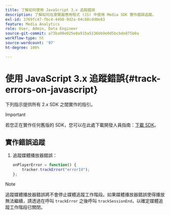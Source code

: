 ```yaml
---
title: 了解如何使用 JavaScript 3.x 追蹤錯誤
description: 了解如何在瀏覽器應用程式 (JS) 中使用 Media SDK 實作錯誤追蹤。
exl-id: 3769fc47-fbc4-4498-9d2a-04c88cdd0e83
feature: Media Analytics
role: User, Admin, Data Engineer
source-git-commit: a73ba98e025e0a915a5136bb9e0d5bcbde875b0a
workflow-type: ht
source-wordcount: '97'
ht-degree: 100%

---
```


# 使用 JavaScript 3.x 追蹤錯誤{#track-errors-on-javascript}

下列指示提供所有 2.x SDK 之間實作的指引。

>[!IMPORTANT]
>
>若您正在實作任何舊版的 SDK，您可以在此處下載開發人員指南：[下載 SDK](/help/getting-started/download-sdks.md)。

## 實作錯誤追蹤

1. 追蹤媒體播放器錯誤：

   ```js
   onPlayerError = function() {
       tracker.trackError("errorId");
   };
   ```

>[!NOTE]
>
>追蹤媒體播放器錯誤將不會停止媒體追蹤工作階段。如果媒體播放器錯誤使得播放無法繼續，請透過在呼叫 `trackError` 之後呼叫 `trackSessionEnd`，以確定媒體追蹤工作階段已關閉。
